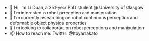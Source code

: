 - 👋 Hi, I’m Li Duan, a 3rd-year PhD student @ University of Glasgow
- 👀 I’m interested in robot perception and manipulation
- 🌱 I’m currently researching on robot continuous perception and deformable object physical properties
- 💞️ I’m looking to collaborate on robot perceptiona and manipulation
- 📫 How to reach me: Twitter: @Itoyamakato

<!---
LiDuanAtGlasgow/LiDuanAtGlasgow is a ✨ special ✨ repository because its `README.md` (this file) appears on your GitHub profile.
You can click the Preview link to take a look at your changes.
--->

